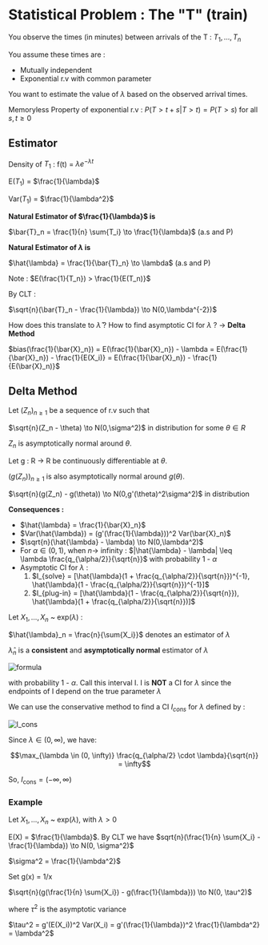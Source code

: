 # Statistical Problem : The "T" (train)

You observe the times (in minutes) between arrivals of the T : $T_1, ..., T_n$

You assume these times are : 
- Mutually independent
- Exponential r.v with common parameter

You want to estimate the value of $\lambda$ based on the observed arrival times.

Memoryless Property of exponential r.v : $P(T > t+s | T > t) = P(T > s)$ for all $s,t \geq 0$

## Estimator

Density of $T_1$ : f(t) = $\lambda e^{-\lambda t}$

E($T_1$) = $\frac{1}{\lambda}$

Var($T_1$) = $\frac{1}{\lambda^2}$

**Natural Estimator of $\frac{1}{\lambda}$ is** 

$\bar{T}_n = \frac{1}{n} \sum{T_i} \to \frac{1}{\lambda}$ (a.s and P)

**Natural Estimator of $\lambda$ is** 

$\hat{\lambda} = \frac{1}{\bar{T}_n} \to \lambda$ (a.s and P)

Note : $E(\frac{1}{T_n}) > \frac{1}{E(T_n)}$

By CLT :

$\sqrt{n}(\bar{T}_n - \frac{1}{\lambda}) \to N(0,\lambda^{-2})$

How does this translate to $\hat{\lambda}$ ? How to find asymptotic CI for $\lambda$ ? $\to$ **Delta Method**

$bias(\frac{1}{\bar{X}_n}) = E(\frac{1}{\bar{X}_n}) - \lambda =  E(\frac{1}{\bar{X}_n}) - \frac{1}{E(X_i)} = E(\frac{1}{\bar{X}_n}) - \frac{1}{E(\bar{X}_n)}$

## Delta Method 

Let $(Z_n)_{n \geq 1}$ be a sequence of r.v such that 

$\sqrt{n}(Z_n - \theta) \to N(0,\sigma^2)$ in distribution for some $\theta \in R$ 

$Z_n$ is asymptotically normal around $\theta$.

Let g : R $\to$ R be continuously differentiable at $\theta$.

$(g(Z_n))_{n \geq 1}$ is also asymptotically normal around $g(\theta)$.

$\sqrt{n}(g(Z_n) - g(\theta)) \to N(0,g'(\theta)^2\sigma^2)$ in distribution 

**Consequences :** 

- $\hat{\lambda} = \frac{1}{\bar{X}_n}$
- $Var(\hat{\lambda}) = (g'(\frac{1}{\lambda}))^2 Var(\bar{X}_n)$
- $\sqrt{n}(\hat{\lambda} - \lambda) \to N(0,\lambda^2)$
- For $\alpha \in (0,1)$, when $n \to$ infinity : $|\hat{\lambda} - \lambda| \leq \lambda \frac{q_{\alpha/2}}{\sqrt{n}}$ with probability 1 - $\alpha$
- Asymptotic CI for $\lambda$ :
  1) $I_{solve} = [\hat{\lambda}(1 + \frac{q_{\alpha/2}}{\sqrt{n}})^{-1}, \hat{\lambda}(1 - \frac{q_{\alpha/2}}{\sqrt{n}})^{-1}]$
  2) $I_{plug-in} = [\hat{\lambda}(1 - \frac{q_{\alpha/2}}{\sqrt{n}}), \hat{\lambda}(1 + \frac{q_{\alpha/2}}{\sqrt{n}})]$
 
Let $X_1, ..., X_n$ ~ exp($\lambda$) :

$\hat{\lambda}_n = \frac{n}{\sum{X_i}}$ denotes an estimator of $\lambda$

$\hat{\lambda}_n$ is a **consistent** and **asymptotically normal** estimator of $\lambda$

![formula](https://latex.codecogs.com/png.image?\dpi{120}%20\lambda%20\in%20\left(%20\hat{\lambda}_n%20-%20\frac{q_{\alpha/2}%20\cdot%20\lambda}{\sqrt{n}},%20\hat{\lambda}_n%20+%20\frac{q_{\alpha/2}%20\cdot%20\lambda}{\sqrt{n}}%20\right))

with probability 1 - $\alpha$. Call this interval I. I is **NOT** a CI for $\lambda$ since the endpoints of I depend on the true parameter $\lambda$

We can use the conservative method to find a CI $I_{cons}$ for $\lambda$ defined by :

![I_cons](https://latex.codecogs.com/png.image?\dpi{120}&space;I_{\text{cons}}&space;:=&space;\left[&space;\hat{\lambda}_n&space;-&space;\max_{\lambda\in(0,\infty)}&space;\frac{q_{\alpha/2}&space;\cdot&space;\lambda}{\sqrt{n}},&space;\hat{\lambda}_n&space;+&space;\max_{\lambda\in(0,\infty)}&space;\frac{q_{\alpha/2}&space;\cdot&space;\lambda}{\sqrt{n}}&space;\right])

Since $\lambda \in (0, \infty)$, we have:

$$\max_{\lambda \in (0, \infty)} \frac{q_{\alpha/2} \cdot \lambda}{\sqrt{n}} = \infty$$

So, $I_{\text{cons}} = (-\infty, \infty)$


### Example

Let $X_1, ..., X_n$ ~ exp($\lambda$), with $\lambda > 0$

E(X) = $\frac{1}{\lambda}$. By CLT we have $sqrt{n}(\frac{1}{n} \sum{X_i} - \frac{1}{\lambda}) \to N(0, \sigma^2)$

$\sigma^2 = \frac{1}{\lambda^2}$

Set g(x) = 1/x

$\sqrt{n}(g(\frac{1}{n} \sum{X_i}) - g(\frac{1}{\lambda})) \to N(0, \tau^2)$

where $\tau^2$ is the asymptotic variance

$\tau^2 = g'(E(X_i))^2 Var(X_i) = g'(\frac{1}{\lambda})^2 \frac{1}{\lambda^2} = \lambda^2$ 
